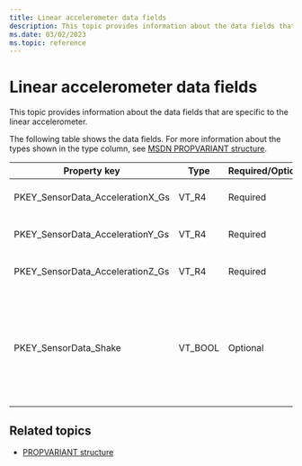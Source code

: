 ```yaml
---
title: Linear accelerometer data fields
description: This topic provides information about the data fields that are specific to the linear accelerometer.
ms.date: 03/02/2023
ms.topic: reference
---
```


# Linear accelerometer data fields

This topic provides information about the data fields that are specific to the linear accelerometer.

The following table shows the data fields. For more information about the types shown in the type column, see [MSDN PROPVARIANT structure](/windows/win32/api/propidlbase/ns-propidlbase-propvariant).

| Property key | Type | Required/Optional | Description |
|---|---|---|---|
| PKEY_SensorData_AccelerationX_Gs | VT_R4 | Required | The x-axis acceleration in g's. |
| PKEY_SensorData_AccelerationY_Gs | VT_R4 | Required | The y-axis acceleration in g's. |
| PKEY_SensorData_AccelerationZ_Gs | VT_R4 | Required | The z-axis acceleration in g's. |
| PKEY_SensorData_Shake | VT_BOOL | Optional | An indication that a shake has been detected by the linear accelerometer. This must be true if the data field is sent up. |

## Related topics

- [PROPVARIANT structure](/windows/win32/api/propidlbase/ns-propidlbase-propvariant)
